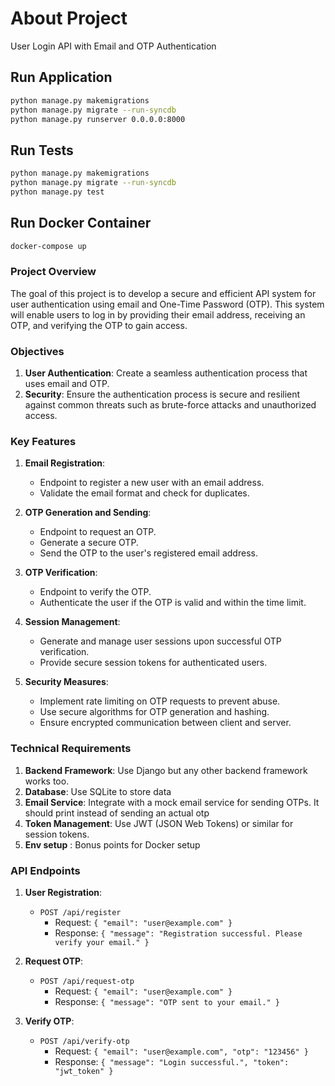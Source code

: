 
# About Project
User Login API with Email and OTP Authentication

## Run Application
```bash
python manage.py makemigrations
python manage.py migrate --run-syncdb
python manage.py runserver 0.0.0.0:8000
```

## Run Tests
```bash
python manage.py makemigrations
python manage.py migrate --run-syncdb
python manage.py test
```

## Run Docker Container
```bash
docker-compose up
```

### Project Overview
The goal of this project is to develop a secure and efficient API system for user authentication using email and One-Time Password (OTP). This system will enable users to log in by providing their email address, receiving an OTP, and verifying the OTP to gain access.

### Objectives
1. **User Authentication**: Create a seamless authentication process that uses email and OTP.
2. **Security**: Ensure the authentication process is secure and resilient against common threats such as brute-force attacks and unauthorized access.

### Key Features
1. **Email Registration**:
   - Endpoint to register a new user with an email address.
   - Validate the email format and check for duplicates.

2. **OTP Generation and Sending**:
   - Endpoint to request an OTP.
   - Generate a secure OTP.
   - Send the OTP to the user's registered email address.

3. **OTP Verification**:
   - Endpoint to verify the OTP.
   - Authenticate the user if the OTP is valid and within the time limit.

4. **Session Management**:
   - Generate and manage user sessions upon successful OTP verification.
   - Provide secure session tokens for authenticated users.

5. **Security Measures**:
   - Implement rate limiting on OTP requests to prevent abuse.
   - Use secure algorithms for OTP generation and hashing.
   - Ensure encrypted communication between client and server.

### Technical Requirements
1. **Backend Framework**: Use Django  but any other backend framework works too.
2. **Database**: Use SQLite to store data
3. **Email Service**: Integrate with a mock email service for sending OTPs. It should print instead of sending an actual otp
4. **Token Management**: Use JWT (JSON Web Tokens) or similar for session tokens.
5. **Env setup** : Bonus points for Docker setup

### API Endpoints

1. **User Registration**:
   - `POST /api/register`
     - Request: `{ "email": "user@example.com" }`
     - Response: `{ "message": "Registration successful. Please verify your email." }`

2. **Request OTP**:
   - `POST /api/request-otp`
     - Request: `{ "email": "user@example.com" }`
     - Response: `{ "message": "OTP sent to your email." }`

3. **Verify OTP**:
   - `POST /api/verify-otp`
     - Request: `{ "email": "user@example.com", "otp": "123456" }`
     - Response: `{ "message": "Login successful.", "token": "jwt_token" }`
